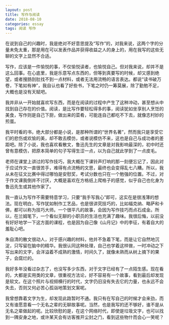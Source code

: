 ```yaml
---
layout: post
title: 写作与阅读
date: 2018-08-10
categories: essay
tags: 阅读 写作
---
```


在说到自己的兴趣时，我是绝对不好意思提及“写作”的，对我来说，这两个字的分量未免太重，那是用在可以发表作品并获得收益之人的身上的，用在我写的这些无聊的文字上显然不合适。

写作，应该是一件愉悦的事，不仅愉悦读者，也愉悦自己。但对我来说，却并不是这么回事。在心底里，我是乐意写点东西的，但等到真要写的时候，却又感到绝望，或者搜肠刮肚找不到一点材料，或者无法用流畅的语言表达。都说“读书破万卷，下笔如有神”，我自认也看了好些书，下笔之时仍一筹莫展，除了勤勉不足，大概也是没有天赋吧。

我并非从一开始就喜欢写东西，而是在阅读的过程中产生了这种冲动，甚至想从中找到自己存在的价值。阅读，是比写作要轻松得多的事，阅读犹如坐享别人烹饪的美食，写作则是自己下厨，做出来的菜肴，可能连自己都吃不下去，就像志村妙的煎蛋。

我平时看的书，绝大部分都是小说，是那种所谓的“世界名著”，然而我只是享受它们的悲伤或欢愉的美，却不敢去模仿，或者说模仿不来，这也是自己与成功者的差距吧。除了小说，我也喜欢看散文，鲁迅先生的文章是对我影响最深的，初中时还曾有意模仿，把原本简单的句子写得生涩一点，以为自己就此学到了一点皮毛。

老师在课堂上讲过的写作技巧，我大概在下课铃声打响的那一刻便忘记了，因此对于应试作文一直很苦手，难得有点流畅的文思，最终也会变得乱七八糟。所以，我从未在征文比赛中得过哪怕是安慰奖，考试分数也只在一个勉强的位置。不过，对于作文课我倒并不讨厌，大概是喜欢在方格纸上爬格子的感觉，似乎自己也化身为鲁迅先生或其他作家了。

我一直认为写作不需要特意学习，只要“我手写我心”即可，这实在是很浅薄的想法。现在明白，写作犹如制作工艺品，也是很讲究技巧的，比如福克纳、略萨和卡佛，都可以称为技巧大师。一个很平凡的故事，会因为写作技巧而点石成金。所以，在兰姆笔下，一个看似无聊的小职员的生活也充满了趣味。我很后悔，以前没有好好地学一下这方面的课程，也是因为自己像《山月记》中的李征，有着自大的羞耻心吧。

朱自清的散文很动人，对于感兴趣的材料，他并不急着下笔，而是让它自然地沉淀，只写留在脑中的精华。我很认同这种处理，自己也学着这样做，一时冲动之下写出来的文字，会洋溢着不成熟的激情，时间久了，就像未熟而从树上摘下的果子，会腐烂的。

我好多年没看过杂志了，也没写多少东西，对于文字已经有了一点陌生感。现在看的，大都是实用类的文章，很重视方法论，好不容易有一个故事，看到最后却发现是软文。在这个照片与视频横行的时代，文字仍旧没有失去它的力量，也永远不会失去，否则又何必苦心孤诣地策划文案呢。

我曾想靠着文字为生，却发现此路暂时不通。我只有在写自己的时候才会来劲，而又有谁愿意看一个无名之辈的无聊故事呢。当然，也是我写的还不够好，谁不是从无名之辈做起的呢。比较欣慰的是，在这个网络时代，即使是垃圾文字，也可以找到一隅安身之地，或许某天会有访客推开尘封之门，看到这些物什而会心一笑呢？